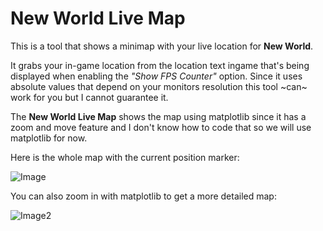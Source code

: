 # New World Live Map

This is a tool that shows a minimap with your live location for **New World**.

It grabs your in-game location from the location text ingame that's being displayed when enabling the *"Show FPS Counter"* option.
Since it uses absolute values that depend on your monitors resolution this tool ~can~ work for you but I cannot guarantee it.

The **New World Live Map** shows the map using matplotlib since it has a zoom and move feature and I don't know how to code that so we will use matplotlib for now.

Here is the whole map with the current position marker:

![Image](https://drive.google.com/uc?export=view&id=1jfz8usKurfOa-UBEBDK4gpsoTnyeDFZk)

You can also zoom in with matplotlib to get a more detailed map:

![Image2](https://drive.google.com/uc?export=view&id=1IIo76J01ZToEZJNKLSu1l_vJVvU6E1l5)
